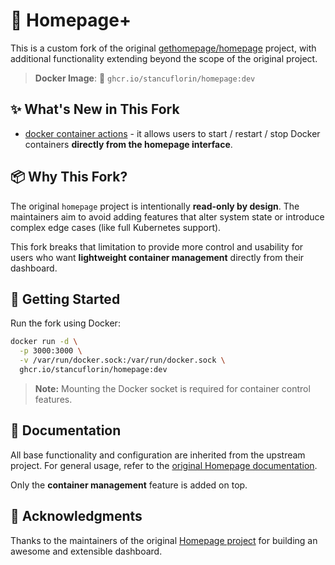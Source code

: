 # 🚀 Homepage+

This is a custom fork of the original [gethomepage/homepage](https://github.com/gethomepage/homepage) project, with additional functionality extending beyond the scope of the original project.

> **Docker Image**:
> 🐳 `ghcr.io/stancuflorin/homepage:dev`

## ✨ What's New in This Fork

- [docker container actions](https://github.com/StancuFlorin/homepage/blob/dev/docs/configs/settings.md#show-container-actions) - it allows users to start / restart / stop Docker containers **directly from the homepage interface**.

## 📦 Why This Fork?

The original `homepage` project is intentionally **read-only by design**. The maintainers aim to avoid adding features that alter system state or introduce complex edge cases (like full Kubernetes support).

This fork breaks that limitation to provide more control and usability for users who want **lightweight container management** directly from their dashboard.

## 🚀 Getting Started

Run the fork using Docker:

```bash
docker run -d \
  -p 3000:3000 \
  -v /var/run/docker.sock:/var/run/docker.sock \
  ghcr.io/stancuflorin/homepage:dev
```

> **Note:** Mounting the Docker socket is required for container control features.

## 📖 Documentation

All base functionality and configuration are inherited from the upstream project. For general usage, refer to the [original Homepage documentation](https://gethomepage.dev/).

Only the **container management** feature is added on top.

## 🤝 Acknowledgments

Thanks to the maintainers of the original [Homepage project](https://github.com/gethomepage/homepage) for building an awesome and extensible dashboard.
